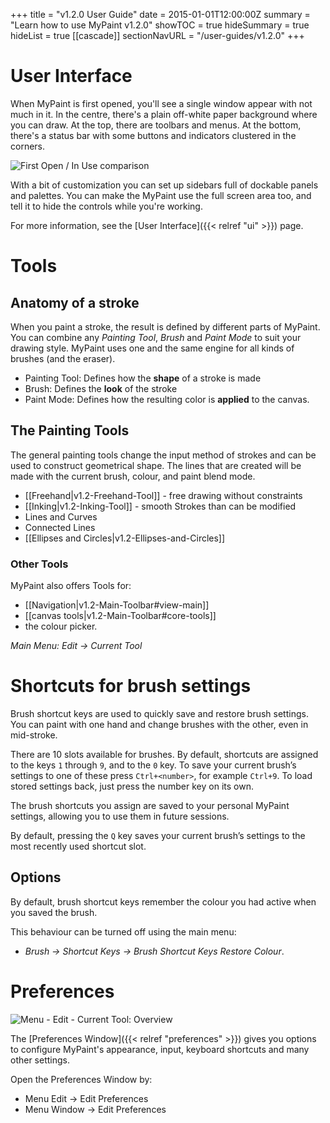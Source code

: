 +++
title = "v1.2.0 User Guide"
date = 2015-01-01T12:00:00Z
summary = "Learn how to use MyPaint v1.2.0"
showTOC = true
hideSummary = true
hideList = true
[[cascade]]
sectionNavURL = "/user-guides/v1.2.0"
+++

# User Interface
When MyPaint is first opened, you'll see a single window appear with not much in
it. In the centre, there's a plain off-white paper background where you can draw.
At the top, there are toolbars and menus. At the bottom, there's a status bar with
some buttons and indicators clustered in the corners.

![First Open / In Use comparison](https://cloud.githubusercontent.com/assets/61299/12079583/60843502-b236-11e5-8ecc-36bad8507890.png)

With a bit of customization you can set up sidebars full of dockable panels and
palettes. You can make the MyPaint use the full screen area too, and tell it to
hide the controls while you're working.

For more information, see the [User Interface]({{< relref "ui" >}}) page.

# Tools
## Anatomy of a stroke
When you paint a stroke, the result is defined by different parts of MyPaint. You
can combine any _Painting Tool_, _Brush_ and _Paint Mode_ to suit your drawing style.
MyPaint uses one and the same engine for all kinds of brushes (and the eraser).

* Painting Tool: Defines how the **shape** of a stroke is made
* Brush: Defines the **look** of the stroke
* Paint Mode: Defines how the resulting color is **applied** to the canvas.


## The Painting Tools
The general painting tools change the input method of strokes and can be used to
construct geometrical shape. The lines that are created will be made with the current
brush, colour, and paint blend mode.

* [[Freehand|v1.2-Freehand-Tool]] - free drawing without constraints
* [[Inking|v1.2-Inking-Tool]] - smooth Strokes than can be modified
* Lines and Curves
* Connected Lines
* [[Ellipses and Circles|v1.2-Ellipses-and-Circles]]

### Other Tools
MyPaint also offers Tools for:
- [[Navigation|v1.2-Main-Toolbar#view-main]]
- [[canvas tools|v1.2-Main-Toolbar#core-tools]]
- the colour picker.

_Main Menu: Edit → Current Tool_

# Shortcuts for brush settings

Brush shortcut keys are used to quickly save and restore brush settings. You can
paint with one hand and change brushes with the other, even in mid-stroke.

There are 10 slots available for brushes. By default, shortcuts are assigned to
the keys `1` through `9`, and to the `0` key. To save your current brush’s settings
to one of these press `Ctrl+<number>`, for example `Ctrl+9`. To load stored settings
back, just press the number key on its own.

The brush shortcuts you assign are saved to your personal MyPaint settings, allowing
you to use them in future sessions.

By default, pressing the `Q` key saves your current brush’s settings to the most
recently used shortcut slot.

## Options
By default, brush shortcut keys remember the colour you had active when you saved
the brush.

This behaviour can be turned off using the main menu:
- _Brush → Shortcut Keys → Brush Shortcut Keys Restore Colour_.

# Preferences
![Menu - Edit - Current Tool: Overview](https://cloud.githubusercontent.com/assets/6949092/21042880/88398014-bdf4-11e6-8a51-a7ae855192f2.PNG)

The [Preferences Window]({{< relref "preferences" >}}) gives you options to configure
MyPaint's appearance, input, keyboard shortcuts and many other settings.

Open the Preferences Window by:
* Menu Edit -> Edit Preferences
* Menu Window -> Edit Preferences
